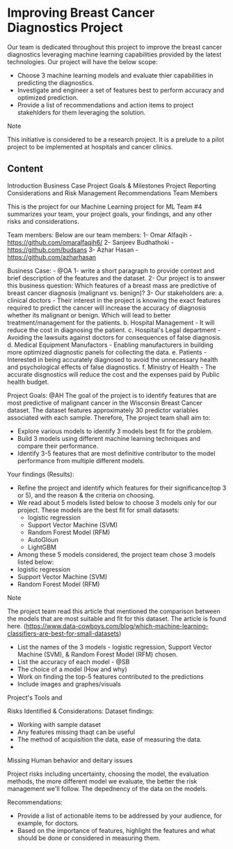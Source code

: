# Improving Breast Cancer Diagnostics Project

Our team is dedicated throughout this project to improve the breast cancer diagnostics leveraging machine learning capabilities provided by the latest technologies. 
Our project will have the below scope:
- Choose 3 machine learning models and evaluate thier capabilities in predicting the diagnostics.
- Investigate and engineer a set of features best to perform accuracy and optimized prediction.
- Provide a list of recommendations and action items to project stakehlders for them leveraging the solution.

> [!NOTE]
> This initiative is considered to be a research project. It is a prelude to a pilot project to be implemented at hospitals and cancer clinics.

## Content

Introduction
Business Case
Project Goals & Milestones
Project Reporting
Considerations and Risk Management
Recommendations
Team Members






This is the project for our Machine Learning project for ML Team #4
summarizes your team, your project goals, your findings, and any other risks and considerations.

Team members:
Below are our team members:
1- Omar Alfaqih - https://github.com/omaralfaqih6/
2- Sanjeev Budhathoki - https://github.com/budsans
3- Azhar Hasan - https://github.com/azharhasan

Business Case: - @OA
1- write a short paragraph to provide context and brief description of the features and the dataset.
2- Our project is to answer this business question: Which features of a breast mass are predictive of breast cancer diagnosis (malignant vs. benign)?
3- Our stakeholders are:
a. clinical doctors - Their interest in the project is knowing the exact features required to predict the cancer will increase the accuracy of diagnosis whether its malignant or benign. Which will lead to better treatment/management for the patients. 
b. Hospital Management - It will reduce the cost in diagnosing the patient. 
c. Hospital's Legal department - Avoiding the lawsuits against doctors for consequences of false diagnosis.
d. Medical Equipment Manufactors - Enabling manufacturers in building more optimized diagnostic panels for collecting the data.
e. Patients - Interested in being accurately diagnosed to avoid the unnecessary health and psychological effects of false diagnostics.
f. Ministry of Health - The accurate disgnostics will reduce the cost and the expenses paid by Public health budget.


Project Goals: @AH
The goal of the project is to identify features that are most predictive of malignant cancer in the Wisconsin Breast Cancer dataset. The dataset features approximately 30 predictor variables associated with each sample. Therefore, The project team shall aim to: 
 - Explore various models to identify 3 models best fit for the problem.
 - Build 3 models using different machine learning techniques and compare their performance.
 - Identify 3-5 features that are most definitive contributor to the model performance from multiple different models.

Your findings (Results):
- Refine the project and identify which features for their significance(top 3 or 5), and the reason & the criteria on choosing.
- We read about 5 models listed below to choose 3 models only for our project. These models are the best fit for small datasets:
  - logistic regression
  - Support Vector Machine (SVM)
  - Random Forest Model (RFM)
  - AutoGloun
  - LightGBM
- Among these 5 models considered, the project team chose 3 models listed below:
 - logistic regression
 - Support Vector Machine (SVM)
 - Random Forest Model (RFM)

> [!NOTE]
> The project team read this article that mentioned the comparison between the models that are most suitable and fit for this dataset. The article is found here. (https://www.data-cowboys.com/blog/which-machine-learning-classifiers-are-best-for-small-datasets)

- List the names of the 3 models - logistic regression, Support Vector Machine (SVM),  & Random Forest Model (RFM) chosen.
- List the accuracy of each model - @SB
- The choice of a model (How and why)
- Work on finding the top-5 features contributed to the predictions
- Include images and graphes/visuals

Project's Tools and 

Risks Identified & Considerations:
Dataset findings:
- Working with sample dataset
- Any features missing thaqt can be useful
- The method of acquisition the data, ease of measuring the data. 
- 
Missing Human behavior and deitary issues

Project risks including uncertainty, choosing the model, the evaluation methods, the more different model we evaluate, the better the risk management we'll follow. 
The depednency of the data on the models.

Recommendations:
- Provide a list of actionable items to be addressed by your audience, for example, for doctors.
- Based on the importance of features, highlight the features and what should be done or considered in measuring them.

